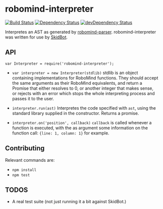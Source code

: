 robomind-interpreter
====================

[![Build Status](https://travis-ci.org/marten-de-vries/robomind-interpreter.svg?branch=master)](https://travis-ci.org/marten-de-vries/robomind-interpreter)
[![Dependency Status](https://david-dm.org/marten-de-vries/robomind-interpreter.svg)](https://david-dm.org/marten-de-vries/robomind-interpreter)
[![devDependency Status](https://david-dm.org/marten-de-vries/robomind-interpreter/dev-status.svg)](https://david-dm.org/marten-de-vries/robomind-interpreter#info=devDependencies)

Interpretes an AST as generated by
[robomind-parser](https://www.npmjs.com/package/robomind-parser).
robomind-interpreter was written for use by
[SkidBot](https://github.com/marten-de-vries/skidbot).

API
---

``var Interpreter = require('robomind-interpreter');``

- ``var interpreter = new Interpreter(stdlib)``
  stdlib is an object containing implementations for RoboMind functions.
  They should accept the same arguments as their RoboMind equivalents,
  and return a Promise that either resolves to 0, or another integer
  that makes sense, or rejects with an error which stops the whole
  interpreting process and passes it to the user.

- ``interpreter.run(ast)``
   Interpretes the code specified with ``ast``, using the standard
   library supplied in the constructor. Returns a promise.

- ``interpreter.on('position', callback)``
  ``callback`` is called whenever a function is executed, with the
  as argument some information on the function call:
  ``{line: 1, column: 1}`` for example.

Contributing
------------

Relevant commands are:

- ``npm install``
- ``npm test``

TODOS
-----

- A real test suite (not just running it a bit against SkidBot.)
